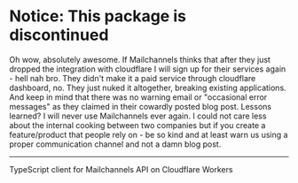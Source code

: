 # Notice: This package is discontinued

Oh wow, absolutely awesome. If Mailchannels thinks that after they just dropped the integration with cloudflare I will sign up for their services again - hell nah bro. They didn't make it a paid service through cloudflare dashboard, no. They just nuked it altogether, breaking existing applications. And keep in mind that there was no warning email or "occasional error messages" as they claimed in their cowardly posted blog post. Lessons learned? I will never use Mailchannels ever again. I could not care less about the internal cooking between two companies but if you create a feature/product that people rely on - be so kind and at least warn us using a proper communication channel and not a damn blog post.

---
TypeScript client for Mailchannels API on Cloudflare Workers
